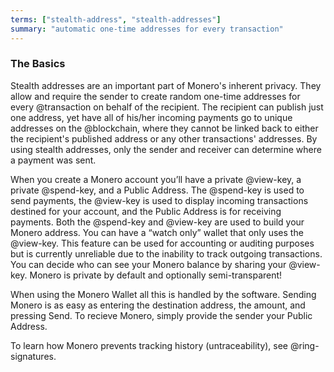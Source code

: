 ```yaml
---
terms: ["stealth-address", "stealth-addresses"]
summary: "automatic one-time addresses for every transaction"
---
```


### The Basics

Stealth addresses are an important part of Monero's inherent privacy. They allow and require the sender to create random one-time addresses for every @transaction on behalf of the recipient. The recipient can publish just one address, yet have all of his/her incoming payments go to unique addresses on the @blockchain, where they cannot be linked back to either the recipient's published address or any other transactions' addresses. By using stealth addresses, only the sender and receiver can determine where a payment was sent.

When you create a Monero account you’ll have a private @view-key, a private @spend-key, and a Public Address. The @spend-key is used to send payments, the @view-key is used to display incoming transactions destined for your account, and the Public Address is for receiving payments. Both the @spend-key and @view-key are used to build your Monero address. You can have a “watch only” wallet that only uses the @view-key. This feature can be used for accounting or auditing purposes but is currently unreliable due to the inability to track outgoing transactions. You can decide who can see your Monero balance by sharing your @view-key. Monero is private by default and optionally semi-transparent!

When using the Monero Wallet all this is handled by the software.  Sending Monero is as easy as entering the destination address, the amount, and pressing Send.  To recieve Monero, simply provide the sender your Public Address.

To learn how Monero prevents tracking history (untraceability), see @ring-signatures.

